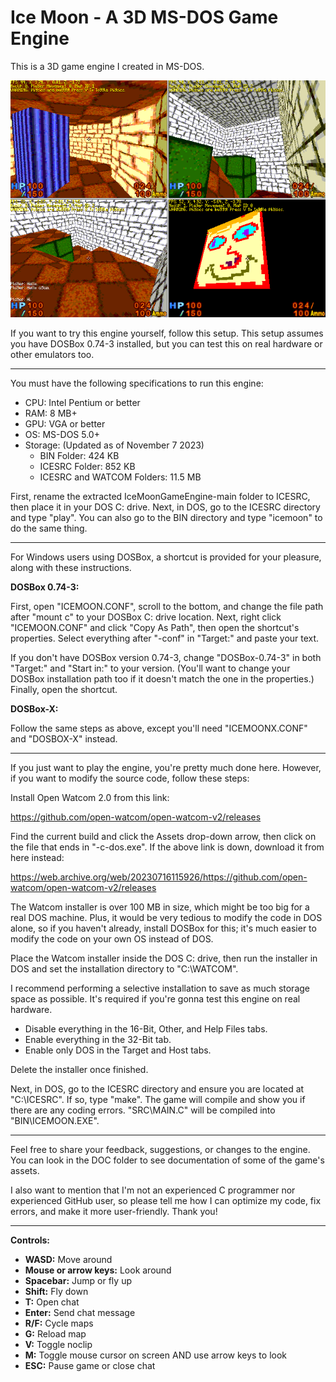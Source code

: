 # Ice Moon - A 3D MS-DOS Game Engine

This is a 3D game engine I created in MS-DOS.

![Alt text](PREVIEW.PNG?raw=true "Preview of the engine.")

If you want to try this engine yourself, follow this setup. This setup assumes you have DOSBox 0.74-3 installed, but you can test this on real hardware or other emulators too.

  ------

You must have the following specifications to run this engine:

-	CPU:	Intel Pentium or better
-	RAM:	8 MB+
-	GPU:	VGA or better
-	OS:	MS-DOS 5.0+
-	Storage: (Updated as of November 7 2023)
	- BIN Folder:					424 KB
	- ICESRC Folder:				852 KB
	- ICESRC and WATCOM Folders:	11.5 MB

First, rename the extracted IceMoonGameEngine-main folder to ICESRC, then place it in your DOS C: drive. Next, in DOS, go to the ICESRC directory and type "play". You can also go to the BIN directory and type "icemoon" to do the same thing.

  ------

For Windows users using DOSBox, a shortcut is provided for your pleasure, along with these instructions.

**DOSBox 0.74-3:**

First, open "ICEMOON.CONF", scroll to the bottom, and change the file path after "mount c" to your DOSBox C: drive location. Next, right click "ICEMOON.CONF" and click "Copy As Path", then open the shortcut's properties. Select everything after "-conf" in "Target:" and paste your text.

If you don't have DOSBox version 0.74-3, change "DOSBox-0.74-3" in both "Target:" and "Start in:" to your version. (You'll want to change your DOSBox installation path too if it doesn't match the one in the properties.) Finally, open the shortcut.

**DOSBox-X:**

Follow the same steps as above, except you'll need "ICEMOONX.CONF" and "DOSBOX-X" instead.

  ------

If you just want to play the engine, you're pretty much done here. However, if you want to modify the source code, follow these steps:

Install Open Watcom 2.0 from this link:

https://github.com/open-watcom/open-watcom-v2/releases

Find the current build and click the Assets drop-down arrow, then click on the file that ends in "-c-dos.exe". If the above link is down, download it from here instead:

https://web.archive.org/web/20230716115926/https://github.com/open-watcom/open-watcom-v2/releases

The Watcom installer is over 100 MB in size, which might be too big for a real DOS machine. Plus, it would be very tedious to modify the code in DOS alone, so if you haven't already, install DOSBox for this; it's much easier to modify the code on your own OS instead of DOS.

Place the Watcom installer inside the DOS C: drive, then run the installer in DOS and set the installation directory to "C:\WATCOM".

I recommend performing a selective installation to save as much storage space as possible. It's required if you're gonna test this engine on real hardware.

-	Disable everything in the 16-Bit, Other, and Help Files tabs.
-	Enable everything in the 32-Bit tab.
-	Enable only DOS in the Target and Host tabs.

Delete the installer once finished.

Next, in DOS, go to the ICESRC directory and ensure you are located at "C:\ICESRC". If so, type "make". The game will compile and show you if there are any coding errors. "SRC\MAIN.C" will be compiled into "BIN\ICEMOON.EXE".

  ------

Feel free to share your feedback, suggestions, or changes to the engine. You can look in the DOC folder to see documentation of some of the game's assets.

I also want to mention that I'm not an experienced C programmer nor experienced GitHub user, so please tell me how I can optimize my code, fix errors, and make it more user-friendly. Thank you!

  ------

**Controls:**

-	**WASD:** Move around
-	**Mouse or arrow keys:** Look around
-	**Spacebar:** Jump or fly up
-	**Shift:** Fly down
-	**T:** Open chat
-	**Enter:** Send chat message
-	**R/F:** Cycle maps
-	**G:** Reload map
-	**V:** Toggle noclip
-	**M:** Toggle mouse cursor on screen AND use arrow keys to look
-	**ESC:** Pause game or close chat
